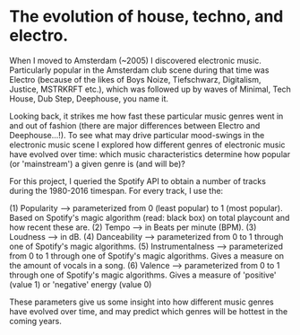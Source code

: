# The evolution of house, techno, and electro.

When I moved to Amsterdam (~2005) I discovered electronic music. Particularly popular in the Amsterdam club scene during that time was Electro (because of the likes of Boys Noize, Tiefschwarz, Digitalism, Justice, MSTRKRFT etc.), which was followed up by waves of Minimal, Tech House, Dub Step, Deephouse, you name it. 

Looking back, it strikes me how fast these particular music genres went in and out of fashion (there are major differences between Electro and Deephouse...!). To see what may drive particular mood-swings in the electronic music scene I explored how different genres of electronic music have evolved over time: which music characteristics determine how popular (or 'mainstream') a given genre is (and will be)? 

For this project, I queried the Spotify API to obtain a number of tracks during the 1980-2016 timespan. For every track, I use the:

(1) Popularity --> parameterized from 0 (least popular) to 1 (most popular). Based on Spotify's magic algorithm (read: black box) on total playcount and how recent these are.
(2) Tempo --> in Beats per minute (BPM).
(3) Loudness --> in dB.
(4) Danceability --> parameterized from 0 to 1 through one of Spotify's magic algorithms.
(5) Instrumentalness --> parameterized from 0 to 1 through one of Spotify's magic algorithms. Gives a measure on the amount of vocals in a song.
(6) Valence --> parameterized from 0 to 1 through one of Spotify's magic algorithms. Gives a measure of 'positive' (value 1) or 'negative' energy (value 0)

These parameters give us some insight into how different music genres have evolved over time, and may predict which genres will be hottest in the coming years.
